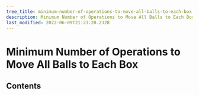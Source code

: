```yaml
---
tree_title: minimum-number-of-operations-to-move-all-balls-to-each-box
description: Minimum Number of Operations to Move All Balls to Each Box
last_modified: 2022-06-09T21:23:28.2328
---
```


# Minimum Number of Operations to Move All Balls to Each Box

## Contents
